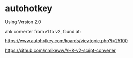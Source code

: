 # autohotkey
Using Version 2.0

ahk converter from v1 to v2, found at:

https://www.autohotkey.com/boards/viewtopic.php?t=25100

https://github.com/mmikeww/AHK-v2-script-converter
